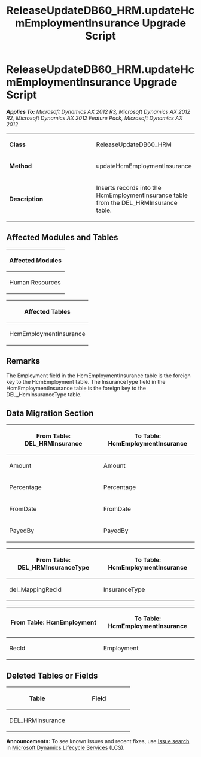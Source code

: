 ﻿---
title: ReleaseUpdateDB60_HRM.updateHcmEmploymentInsurance Upgrade Script
TOCTitle: ReleaseUpdateDB60_HRM.updateHcmEmploymentInsurance Upgrade Script
ms:assetid: 7da16ec6-50b7-b385-ec1f-98dcd2347f8d
ms:mtpsurl: https://msdn.microsoft.com/en-us/library/JJ719480(v=AX.60)
ms:contentKeyID: 49709270
ms.date: 05/18/2015
mtps_version: v=AX.60
---

# ReleaseUpdateDB60\_HRM.updateHcmEmploymentInsurance Upgrade Script 


_**Applies To:** Microsoft Dynamics AX 2012 R3, Microsoft Dynamics AX 2012 R2, Microsoft Dynamics AX 2012 Feature Pack, Microsoft Dynamics AX 2012_

<table>
<colgroup>
<col style="width: 50%" />
<col style="width: 50%" />
</colgroup>
<tbody>
<tr class="odd">
<td><p><strong>Class</strong></p></td>
<td><p>ReleaseUpdateDB60_HRM</p></td>
</tr>
<tr class="even">
<td><p><strong>Method</strong></p></td>
<td><p>updateHcmEmploymentInsurance</p></td>
</tr>
<tr class="odd">
<td><p><strong>Description</strong></p></td>
<td><p>Inserts records into the HcmEmploymentInsurance table from the DEL_HRMInsurance table.</p></td>
</tr>
</tbody>
</table>


## Affected Modules and Tables

<table>
<colgroup>
<col style="width: 100%" />
</colgroup>
<thead>
<tr class="header">
<th><p>Affected Modules</p></th>
</tr>
</thead>
<tbody>
<tr class="odd">
<td><p>Human Resources</p></td>
</tr>
</tbody>
</table>


<table>
<colgroup>
<col style="width: 100%" />
</colgroup>
<thead>
<tr class="header">
<th><p>Affected Tables</p></th>
</tr>
</thead>
<tbody>
<tr class="odd">
<td><p>HcmEmploymentInsurance</p></td>
</tr>
</tbody>
</table>


## Remarks

The Employment field in the HcmEmploymentInsurance table is the foreign key to the HcmEmployment table. The InsuranceType field in the HcmEmploymentInsurance table is the foreign key to the DEL\_HcmInsuranceType table.

## Data Migration Section

<table>
<colgroup>
<col style="width: 50%" />
<col style="width: 50%" />
</colgroup>
<thead>
<tr class="header">
<th><p>From Table: DEL_HRMInsurance</p></th>
<th><p>To Table: HcmEmploymentInsurance</p></th>
</tr>
</thead>
<tbody>
<tr class="odd">
<td><p>Amount</p></td>
<td><p>Amount</p></td>
</tr>
<tr class="even">
<td><p>Percentage</p></td>
<td><p>Percentage</p></td>
</tr>
<tr class="odd">
<td><p>FromDate</p></td>
<td><p>FromDate</p></td>
</tr>
<tr class="even">
<td><p>PayedBy</p></td>
<td><p>PayedBy</p></td>
</tr>
</tbody>
</table>


<table>
<colgroup>
<col style="width: 50%" />
<col style="width: 50%" />
</colgroup>
<thead>
<tr class="header">
<th><p>From Table: DEL_HRMInsuranceType</p></th>
<th><p>To Table: HcmEmploymentInsurance</p></th>
</tr>
</thead>
<tbody>
<tr class="odd">
<td><p>del_MappingRecId</p></td>
<td><p>InsuranceType</p></td>
</tr>
</tbody>
</table>


<table>
<colgroup>
<col style="width: 50%" />
<col style="width: 50%" />
</colgroup>
<thead>
<tr class="header">
<th><p>From Table: HcmEmployment</p></th>
<th><p>To Table: HcmEmploymentInsurance</p></th>
</tr>
</thead>
<tbody>
<tr class="odd">
<td><p>RecId</p></td>
<td><p>Employment</p></td>
</tr>
</tbody>
</table>


## Deleted Tables or Fields

<table>
<colgroup>
<col style="width: 50%" />
<col style="width: 50%" />
</colgroup>
<thead>
<tr class="header">
<th><p>Table</p></th>
<th><p>Field</p></th>
</tr>
</thead>
<tbody>
<tr class="odd">
<td><p>DEL_HRMInsurance</p></td>
<td><p></p></td>
</tr>
</tbody>
</table>

  
**Announcements:** To see known issues and recent fixes, use [Issue search](http://go.microsoft.com/fwlink/?linkid=389258) in [Microsoft Dynamics Lifecycle Services](http://go.microsoft.com/fwlink/?linkid=306505) (LCS).

